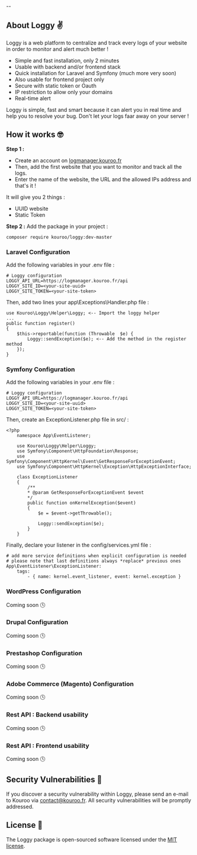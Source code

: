 -- 

## About Loggy ✌️

Loggy is a web platform to centralize and track every logs of your website in order to monitor and alert much better !

- Simple and fast installation, only 2 minutes
- Usable with backend and/or frontend stack
- Quick installation for Laravel and Symfony (much more very soon)
- Also usable for frontend project only
- Secure with static token or Oauth
- IP restriction to allow only your domains
- Real-time alert

Loggy is simple, fast and smart because it can alert you in real time and help you to resolve your bug. Don't let your logs faar away on your server !

## How it works 🤓

**Step 1 :**
- Create an account on [logmanager.kouroo.fr](https://logmanager.kouroo.fr)
- Then, add the first website that you want to monitor and track all the logs.
- Enter the name of the website, the URL and the allowed IPs address and that's it !

It will give you 2 things :
- UUID website
- Static Token
 
**Step 2 :**
Add the package in your project :

    composer require kouroo/loggy:dev-master

### Laravel Configuration
Add the following variables in your .env file :

    # Loggy configuration
    LOGGY_API_URL=https://logmanager.kouroo.fr/api
    LOGGY_SITE_ID=<your-site-uuid>
    LOGGY_SITE_TOKEN=<your-site-token>

Then, add two lines your app\Exceptions\Handler.php file :

    use Kouroo\Loggy\Helper\Loggy; <-- Import the loggy helper
    ...
    public function register()
    {
	    $this->reportable(function (Throwable  $e) {
		    Loggy::sendException($e); <-- Add the method in the register method
		});
	}

### Symfony Configuration
Add the following variables in your .env file :

    # Loggy configuration
    LOGGY_API_URL=https://logmanager.kouroo.fr/api
    LOGGY_SITE_ID=<your-site-uuid>
    LOGGY_SITE_TOKEN=<your-site-token>

Then, create an ExceptionListener.php file in src/ :

    <?php
        namespace App\EventListener;

        use Kouroo\Loggy\Helper\Loggy;
        use Symfony\Component\HttpFoundation\Response;
        use Symfony\Component\HttpKernel\Event\GetResponseForExceptionEvent;
        use Symfony\Component\HttpKernel\Exception\HttpExceptionInterface;

        class ExceptionListener
        {
            /**
            * @param GetResponseForExceptionEvent $event
            */
            public function onKernelException($event)
            {
                $e = $event->getThrowable();

                Loggy::sendException($e);
            }
        }

Finally, declare your listener in the config/services.yml file : 

    # add more service definitions when explicit configuration is needed
    # please note that last definitions always *replace* previous ones
    App\EventListener\ExceptionListener:
        tags:
            - { name: kernel.event_listener, event: kernel.exception }

### WordPress Configuration
Coming soon 🕓

### Drupal Configuration
Coming soon 🕓

### Prestashop Configuration
Coming soon 🕓

### Adobe Commerce (Magento) Configuration
Coming soon 🕓

### Rest API : Backend usability
Coming soon 🕓

### Rest API : Frontend usability
Coming soon 🕓

## Security Vulnerabilities 🚨

If you discover a security vulnerability within Loggy, please send an e-mail to Kouroo via [contact@kouroo.fr](mailto:contact@kouroo.fr). All security vulnerabilities will be promptly addressed.

## License 📑

The Loggy package is open-sourced software licensed under the [MIT license](https://opensource.org/licenses/MIT).